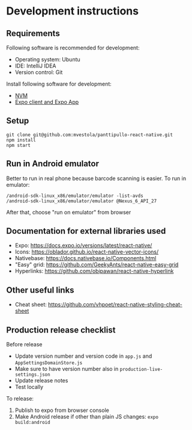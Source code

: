 # Development instructions

## Requirements

Following software is recommended for development:
* Operating system: Ubuntu
* IDE: IntelliJ IDEA
* Version control: Git

Install following software for development:
* [NVM](https://github.com/creationix/nvm)
* [Expo client and Expo App](https://docs.expo.io/versions/latest/introduction/installation)

## Setup


```
git clone git@github.com:mvestola/panttipullo-react-native.git
npm install
npm start
```
## Run in Android emulator

Better to run in real phone because barcode scanning is easier. To run in emulator:

```
/android-sdk-linux_x86/emulator/emulator -list-avds
/android-sdk-linux_x86/emulator/emulator @Nexus_6_API_27
```

After that, choose "run on emulator" from browser

## Documentation for external libraries used

* Expo: https://docs.expo.io/versions/latest/react-native/
* Icons: https://oblador.github.io/react-native-vector-icons/
* Nativebase: https://docs.nativebase.io/Components.html
* "Easy" grid: https://github.com/GeekyAnts/react-native-easy-grid
* Hyperlinks: https://github.com/obipawan/react-native-hyperlink

## Other useful links

* Cheat sheet: https://github.com/vhpoet/react-native-styling-cheat-sheet



## Production release checklist

Before release
* Update version number and version code in `app.js` and `AppSettingsDomainStore.js`
* Make sure to have version number also in `production-live-settings.json`
* Update release notes
* Test locally

To release:
1. Publish to expo from browser console
1. Make Android release if other than plain JS changes:  `expo build:android`
